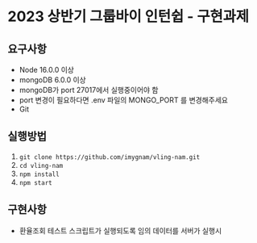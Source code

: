 # 2023 상반기 그룹바이 인턴쉽 - 구현과제
## 요구사항
- Node 16.0.0 이상
- mongoDB 6.0.0 이상
- mongoDB가 port 27017에서 실행중이어야 함
- port 변경이 필요하다면 .env 파일의 MONGO_PORT 를 변경해주세요
- Git

## 실행방법
1. `git clone https://github.com/imygnam/vling-nam.git`
2. `cd vling-nam`
3. `npm install`
4. `npm start`

## 구현사항
- 환율조회 테스트 스크립트가 실행되도록 임의 데이터를 서버가 실행시 